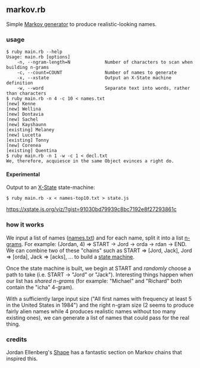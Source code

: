 ## markov.rb

Simple [Markov generator](https://en.wikipedia.org/wiki/Markov_chain#Markov_text_generators) to produce
realistic-looking names.

### usage

```
$ ruby main.rb --help
Usage: main.rb [options]
    -n, --ngram-length=N             Number of characters to scan when building n-grams
    -c, --count=COUNT                Number of names to generate
    -x, --xstate                     Output an X-State machine definition
    -w, --word                       Separate text into words, rather than characters
$ ruby main.rb -n 4 -c 10 < names.txt
[new] Kenne
[new] Wellina
[new] Dontavia
[new] Sachel
[new] Kayshaunn
[existing] Melaney
[new] Lucetta
[existing] Tonny
[new] Corenea
[existing] Quentina
$ ruby main.rb -n 1 -w -c 1 < decl.txt
We, therefore, acquiesce in the same Object evinces a right do.
```

#### Experimental

Output to an [X-State](https://xstate.js.org/docs/) state-machine:

```
$ ruby main.rb -x < names-top10.txt > state.js
```

https://xstate.js.org/viz/?gist=91030bd79939c8bc7192e8f27293861c

### how it works

We input a list of names ([names.txt](/names.txt)) and for each name, split it into a list [n-grams](https://en.wikipedia.org/wiki/N-gram). For example: (Jordan, 4) => START -> Jord -> orda -> rdan -> END. We can combine two of these "chains" such as START => [Jord, Jack], Jord => [orda], Jack => [acks], ... to build a [state machine](https://en.wikipedia.org/wiki/Finite-state_machine).

Once the state machine is built, we begin at START and _randomly_ choose a path to take (i.e. START -> "Jord" or "Jack"). Interesting things happen when our list has _shared n-grams_ (for example: "Michael" and "Richard" both contain the "icha" 4-gram).

With a sufficiently large input size ("All first names with frequency at least 5 in the United States in 1984") and the right n-gram size (2 seems to produce fairly alien names while 4 produces realistic names without too many existing ones), we can generate a list of names that could pass for the real thing.

### credits

Jordan Ellenberg's [Shape](https://amzn.to/3yKptm0) has a fantastic section on Markov chains that inspired this.
